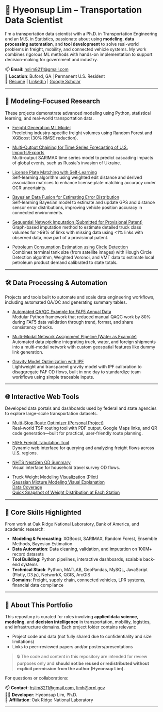 # 🚀 Hyeonsup Lim – Transportation Data Scientist

I'm a transportation data scientist with a Ph.D. in Transportation Engineering and an M.S. in Statistics, passionate about using **modeling**, **data processing automation**, and **tool development** to solve real-world problems in freight, mobility, and connected vehicle systems. My work combines rigorous ML methods with hands-on implementation to support decision-making for government and industry.

📫 **Email**: hslim8211@gmail.com  
📍 **Location**: Buford, GA | Permanent U.S. Resident  
🔗 [Résumé](Hyeonsup_Lim_Resume.pdf) | [LinkedIn](https://www.linkedin.com/in/hyeonsup-lim-6b5733b1/)  | [Google Scholar](https://scholar.google.com/citations?user=IfzZmg4AAAAJ&hl=en)  

---

## 🔧 Modeling-Focused Research

These projects demonstrate advanced modeling using Python, statistical learning, and real-world transportation data.

- [Freight Generation ML Model](modeling/freight_generation_model/)  
  Predicting industry-specific freight volumes using Random Forest and XGBoost (30% RMSE reduction).

- [Multi-Output Chaining for Time Series Forecasting of U.S. Imports/Exports](modeling/multi_output_chain_forecasting/)  
  Multi-output SARIMAX time series model to predict cascading impacts of global events, such as Russia's invasion of Ukraine.

- [License Plate Matching with Self-Learning](modeling/self-learning_license_plate_matching/)  
  Self-learning algorithm using weighted edit distance and derived association matrices to enhance license plate matching accuracy under OCR uncertainty.

- [Bayesian Data Fusion for Estimating Error Distribution](modeling/bayesian_approach_error_distribution_estimation/)  
  Self-learning Bayesian model to estimate and update GPS and distance sensor error distributions, improving vehicle position accuracy in connected environments.

- [Sequential Network Imputation (Submitted for Provisional Patent)](modeling/sequential_network_imputation/)  
  Graph-based imputation method to estimate detailed truck class volumes for >99% of links with missing data using <1% links with observed data, now part of a provisional patent.  

- [Petroleum Consumption Estimation using Circle Detection](modeling/hough_circle_detection/)  
  Combines terminal tank size (from satellite images) with Hough Circle Detection algorithm, Weighted Voronoi, and VMT data to estimate local petroleum product demand calibrated to state totals.  

---

## 🛠️ Data Processing & Automation

Projects and tools built to automate and scale data engineering workflows, including automated QA/QC and generating summary tables.

- [Automated QA/QC Example for FAF5 Annual Data](data_processing/annual_data_qaqc/)  
  Modular Python framework that reduced manual QAQC work by 80% during FAF5 data validation through trend, format, and share consistency checks.  

- [Multi-Modal Network Assignment Pipeline (Water as Example)](data_processing/network_assignment/)  
  Automated data pipeline integrating truck, water, and foreign shipments into a multi-modal network with custom geospatial features like dummy link generation.  

- [Gravity Model Optimization with IPF](data_processing/gravity_model_optimization/)  
  Lightweight and transparent gravity model with IPF calibration to disaggregate FAF OD flows, built in one day to standardize team workflows using simple traceable inputs.  

  

---

## 🌐 Interactive Web Tools

Developed data portals and dashboards used by federal and state agencies to explore large-scale transportation datasets.

- [Multi-Stop Route Optimizer (Personal Project)](web_tool/multi-stop_route_optimization/)  
  Real-world TSP routing tool with PDF output, Google Maps links, and QR code generation—built for practical, user-friendly route planning.

- [FAF5 Freight Tabulation Tool](https://faf.ornl.gov/faf5/dtt_total.aspx)  
  Dynamic web interface for querying and analyzing freight flows across U.S. regions.

- [NHTS NextGen OD Summary](https://nhts.ornl.gov/od/summary/)  
  Visual interface for household travel survey OD flows.

- Truck Weight Modeling Visualization (Pilot)  
  [Gaussian Mixture Modeling Visual Explanation](https://lgagamel.github.io/TMAS-Data-Visualization/gmm_modeling.html)  
  [Data Coverage](https://lgagamel.github.io/TMAS-Data-Visualization/TMAS_WIM_coverage_2017.html)  
  [Quick Snapshot of Weight Distribution at Each Station](https://lgagamel.github.io/TMAS-Data-Visualization/gvw_distribution.html)   
  

---


## 🧠 Core Skills Highlighted

From work at Oak Ridge National Laboratory, Bank of America, and academic research:

- **Modeling & Forecasting**: XGBoost, SARIMAX, Random Forest, Ensemble Methods, Bayesian Estimation  
- **Data Automation**: Data cleaning, validation, and imputation on 100M+ record datasets  
- **Tool Building**: Python pipelines, interactive dashboards, scalable back-end systems  
- **Technical Stack**: Python, MATLAB, GeoPandas, MySQL, JavaScript (Plotly, D3.js), NetworkX, QGIS, ArcGIS  
- **Domains**: Freight, supply chain, connected vehicles, LPR systems, financial data compliance

---

## 👋 About This Portfolio

This repository is curated for roles involving **applied data science**, **modeling**, and **decision intelligence** in transportation, mobility, logistics, and infrastructure domains. Each project folder contains relevant:
- Project code and data (not fully shared due to confidentiality and size limitations)
- Links to peer-reviewed papers and/or posters/presentations

> 🔒 The code and content in this repository are intended for review purposes only and **should not be reused or redistributed without explicit permission from the author (Hyeonsup Lim).**

For questions or collaborations:

📫 **Contact**: hslim8211@gmail.com, limh@ornl.gov  
🧑‍💼 **Developer**: Hyeonsup Lim, Ph.D.  
🏢 **Affiliation**: Oak Ridge National Laboratory

---

